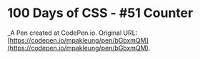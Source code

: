 # 100 Days of CSS - #51 Counter
 _A Pen created at CodePen.io. Original URL: [https://codepen.io/mpakleung/pen/bGbxmQM](https://codepen.io/mpakleung/pen/bGbxmQM).

 